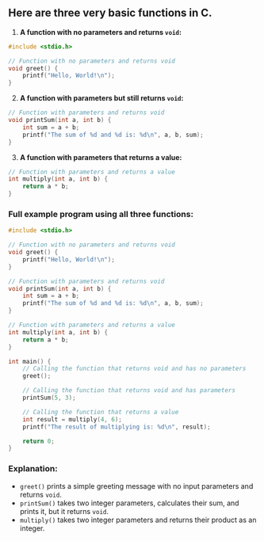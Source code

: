 ## Here are three very basic functions in C. 

1. **A function with no parameters and returns `void`:**

```c
#include <stdio.h>

// Function with no parameters and returns void
void greet() {
    printf("Hello, World!\n");
}
```

2. **A function with parameters but still returns `void`:**

```c
// Function with parameters and returns void
void printSum(int a, int b) {
    int sum = a + b;
    printf("The sum of %d and %d is: %d\n", a, b, sum);
}
```

3. **A function with parameters that returns a value:**

```c
// Function with parameters and returns a value
int multiply(int a, int b) {
    return a * b;
}
```

### Full example program using all three functions:

```c
#include <stdio.h>

// Function with no parameters and returns void
void greet() {
    printf("Hello, World!\n");
}

// Function with parameters and returns void
void printSum(int a, int b) {
    int sum = a + b;
    printf("The sum of %d and %d is: %d\n", a, b, sum);
}

// Function with parameters and returns a value
int multiply(int a, int b) {
    return a * b;
}

int main() {
    // Calling the function that returns void and has no parameters
    greet();

    // Calling the function that returns void and has parameters
    printSum(5, 3);

    // Calling the function that returns a value
    int result = multiply(4, 6);
    printf("The result of multiplying is: %d\n", result);

    return 0;
}
```

### Explanation:
- `greet()` prints a simple greeting message with no input parameters and returns `void`.
- `printSum()` takes two integer parameters, calculates their sum, and prints it, but it returns `void`.
- `multiply()` takes two integer parameters and returns their product as an integer.
